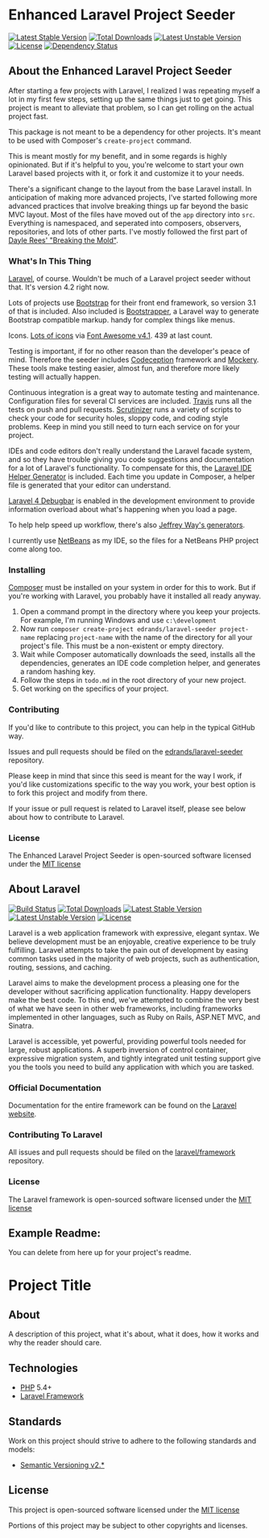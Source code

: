 # Enhanced Laravel Project Seeder

[![Latest Stable Version](https://poser.pugx.org/edrands/laravel-seeder/v/stable.svg)](https://packagist.org/packages/edrands/laravel-seeder)
[![Total Downloads](https://poser.pugx.org/edrands/laravel-seeder/downloads.svg)](https://packagist.org/packages/edrands/laravel-seeder)
[![Latest Unstable Version](https://poser.pugx.org/edrands/laravel-seeder/v/unstable.svg)](https://packagist.org/packages/edrands/laravel-seeder)
[![License](https://poser.pugx.org/edrands/laravel-seeder/license.svg)](https://packagist.org/packages/edrands/laravel-seeder)
[![Dependency Status](https://www.versioneye.com/user/projects/535b45adfe0d07cf8f000024/badge.svg)](https://www.versioneye.com/user/projects/535b45adfe0d07cf8f000024)


## About the Enhanced Laravel Project Seeder

After starting a few projects with Laravel, I realized I was repeating myself a lot in my first few steps, setting up the same things just to get going. This project is meant to alleviate that problem, so I can get rolling on the actual project fast.

This package is not meant to be a dependency for other projects. It's meant to be used with Composer's `create-project` command.

This is meant mostly for my benefit, and in some regards is highly opinionated. But if it's helpful to you, you're welcome to start your own Laravel based projects with it, or fork it and customize it to your needs.

There's a significant change to the layout from the base Laravel install. In anticipation of making more advanced projects, I've started following more advanced practices that involve breaking things up far beyond the basic MVC layout. Most of the files have moved out of the `app` directory into `src`. Everything is namespaced, and seperated into composers, observers, repositories, and lots of other parts. I've mostly followed the first part of [Dayle Rees' "Breaking the Mold"](http://daylerees.com/breaking-the-mold).

### What's In This Thing

[Laravel](http://laravel.com/), of course. Wouldn't be much of a Laravel project seeder without that. It's version 4.2 right now.

Lots of projects use [Bootstrap](http://getbootstrap.com/) for their front end framework, so version 3.1 of that is included. Also included is [Bootstrapper](https://packagist.org/packages/patricktalmadge/bootstrapper), a Laravel way to generate Bootstrap compatible markup. handy for complex things like menus.

Icons. [Lots of icons](http://fontawesome.io/icons/) via [Font Awesome v4.1](http://fontawesome.io/). 439 at last count.

Testing is important, if for no other reason than the developer's peace of mind. Therefore the seeder includes [Codeception](http://codeception.com/) framework and [Mockery](https://github.com/padraic/mockery). These tools make testing easier, almost fun, and therefore more likely testing will actually happen.

Continuous integration is a great way to automate testing and maintenance. Configuration files for several CI services are included. [Travis](https://travis-ci.org) runs all the tests on push and pull requests. [Scrutinizer](https://scrutinizer-ci.com) runs a variety of scripts to check your code for security holes, sloppy code, and coding style problems. Keep in mind you still need to turn each service on for your project.

IDEs and code editors don't really understand the Laravel facade system, and so they have trouble giving you code suggestions and documentation for a lot of Laravel's functionality. To compensate for this, the [Laravel IDE Helper Generator](https://github.com/barryvdh/laravel-ide-helper) is included. Each time you update in Composer, a helper file is generated that your editor can understand.

[Laravel 4 Debugbar](https://github.com/barryvdh/laravel-debugbar) is enabled in the development environment to provide information overload about what's happening when you load a page.

To help help speed up workflow, there's also [Jeffrey Way's generators](https://github.com/JeffreyWay/Laravel-4-Generators).

I currently use [NetBeans](https://netbeans.org/) as my IDE, so the files for a NetBeans PHP project come along too.


### Installing

[Composer](http://getcomposer.org) must be installed on your system in order for this to work. But if you're working with Laravel, you probably have it installed all ready anyway.

1. Open a command prompt in the directory where you keep your projects. For example, I'm running Windows and use `c:\development`
2. Now run `composer create-project edrands/laravel-seeder project-name` replacing `project-name` with the name of the directory for all your project's file. This must be a non-existent or empty directory.
3. Wait while Composer automatically downloads the seed, installs all the dependencies, generates an IDE code completion helper, and generates a random hashing key.
4. Follow the steps in `todo.md` in the root directory of your new project.
5. Get working on the specifics of your project.


### Contributing

If you'd like to contribute to this project, you can help in the typical GitHub way.

Issues and pull requests should be filed on the [edrands/laravel-seeder](https://github.com/edrands/laravel-seeder) repository.

Please keep in mind that since this seed is meant for the way I work, if you'd like customizations specific to the way you work, your best option is to fork this project and modify from there.

If your issue or pull request is related to Laravel itself, please see below about how to contribute to Laravel.

### License

The Enhanced Laravel Project Seeder is open-sourced software licensed under the [MIT license](http://opensource.org/licenses/MIT)


## About Laravel

[![Build Status](https://travis-ci.org/laravel/framework.svg)](https://travis-ci.org/laravel/framework)
[![Total Downloads](https://poser.pugx.org/laravel/framework/downloads.svg)](https://packagist.org/packages/laravel/framework)
[![Latest Stable Version](https://poser.pugx.org/laravel/framework/v/stable.svg)](https://packagist.org/packages/laravel/framework)
[![Latest Unstable Version](https://poser.pugx.org/laravel/framework/v/unstable.svg)](https://packagist.org/packages/laravel/framework)
[![License](https://poser.pugx.org/laravel/framework/license.svg)](https://packagist.org/packages/laravel/framework)

Laravel is a web application framework with expressive, elegant syntax. We believe development must be an enjoyable, creative experience to be truly fulfilling. Laravel attempts to take the pain out of development by easing common tasks used in the majority of web projects, such as authentication, routing, sessions, and caching.

Laravel aims to make the development process a pleasing one for the developer without sacrificing application functionality. Happy developers make the best code. To this end, we've attempted to combine the very best of what we have seen in other web frameworks, including frameworks implemented in other languages, such as Ruby on Rails, ASP.NET MVC, and Sinatra.

Laravel is accessible, yet powerful, providing powerful tools needed for large, robust applications. A superb inversion of control container, expressive migration system, and tightly integrated unit testing support give you the tools you need to build any application with which you are tasked.

### Official Documentation

Documentation for the entire framework can be found on the [Laravel website](http://laravel.com/docs).

### Contributing To Laravel

All issues and pull requests should be filed on the [laravel/framework](http://github.com/laravel/framework) repository.

### License

The Laravel framework is open-sourced software licensed under the [MIT license](http://opensource.org/licenses/MIT)


## Example Readme:
You can delete from here up for your project's readme.

# Project Title

## About

A description of this project, what it's about, what it does, how it works and why the reader should care.

## Technologies

+ [PHP](http://www.php.net/) 5.4+
+ [Laravel Framework](http://laravel.com/)

## Standards

Work on this project should strive to adhere to the following standards and models:

+ [Semantic Versioning v2.*](http://semver.org/)

## License

This project is open-sourced software licensed under the [MIT license](http://opensource.org/licenses/MIT)

Portions of this project may be subject to other copyrights and licenses.
